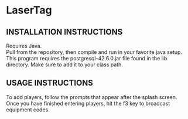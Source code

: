 # LaserTag

INSTALLATION INSTRUCTIONS
-
Requires Java.  
Pull from the repository, then compile and run in your favorite java setup. 
This program requires the postgresql-42.6.0.jar file found in the lib directory. Make sure to add it to your class path.  

USAGE INSTRUCTIONS
-
To add players, follow the prompts that appear after the splash screen. Once you have finished entering players, hit the f3 key to broadcast equipment codes.
